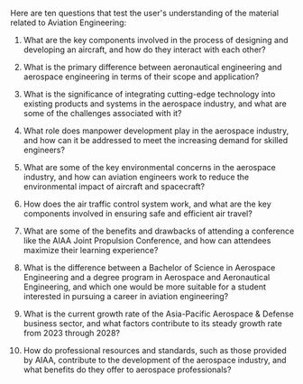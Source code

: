 Here are ten questions that test the user's understanding of the material related to Aviation Engineering:

1. What are the key components involved in the process of designing and developing an aircraft, and how do they interact with each other?

2. What is the primary difference between aeronautical engineering and aerospace engineering in terms of their scope and application?

3. What is the significance of integrating cutting-edge technology into existing products and systems in the aerospace industry, and what are some of the challenges associated with it?

4. What role does manpower development play in the aerospace industry, and how can it be addressed to meet the increasing demand for skilled engineers?

5. What are some of the key environmental concerns in the aerospace industry, and how can aviation engineers work to reduce the environmental impact of aircraft and spacecraft?

6. How does the air traffic control system work, and what are the key components involved in ensuring safe and efficient air travel?

7. What are some of the benefits and drawbacks of attending a conference like the AIAA Joint Propulsion Conference, and how can attendees maximize their learning experience?

8. What is the difference between a Bachelor of Science in Aerospace Engineering and a degree program in Aerospace and Aeronautical Engineering, and which one would be more suitable for a student interested in pursuing a career in aviation engineering?

9. What is the current growth rate of the Asia-Pacific Aerospace & Defense business sector, and what factors contribute to its steady growth rate from 2023 through 2028?

10. How do professional resources and standards, such as those provided by AIAA, contribute to the development of the aerospace industry, and what benefits do they offer to aerospace professionals?